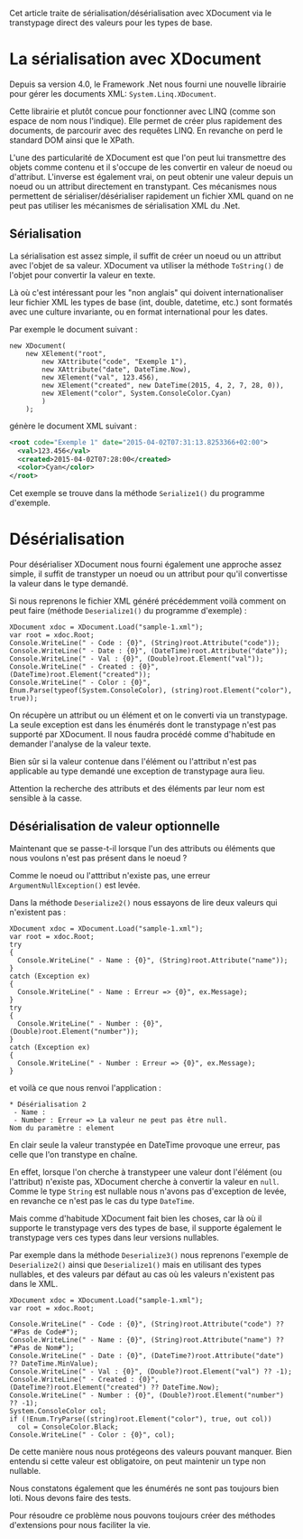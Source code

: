 Cet article traite de sérialisation/désérialisation avec XDocument via le transtypage direct 
des valeurs pour les types de base.

# La sérialisation avec XDocument

Depuis sa version 4.0, le Framework .Net nous fourni une nouvelle librairie pour gérer les 
documents XML: `System.Linq.XDocument`.

Cette librairie et plutôt concue pour fonctionner avec LINQ (comme son espace de nom nous l'indique). 
Elle permet de créer plus rapidement des documents, de parcourir avec des requêtes LINQ. En 
revanche on perd le standard DOM ainsi que le XPath.

L'une des particularité de XDocument est que l'on peut lui transmettre des objets comme
contenu et il s'occupe de les convertir en valeur de noeud ou d'attribut. L'inverse est également
vrai, on peut obtenir une valeur depuis un noeud ou un attribut directement en transtypant. Ces 
mécanismes nous permettent de sérialiser/désérialiser rapidement un fichier XML quand on
ne peut pas utiliser les mécanismes de sérialisation XML du .Net.

## Sérialisation

La sérialisation est assez simple, il suffit de créer un noeud ou un attribut avec l'objet
de sa valeur. XDocument va utiliser la méthode `ToString()` de l'objet pour convertir la
valeur en texte.

Là où c'est intéressant pour les "non anglais" qui doivent internationaliser leur fichier XML
les types de base (int, double, datetime, etc.) sont formatés avec une culture invariante, ou
en format international pour les dates.

Par exemple le document suivant :

``` CSharp
new XDocument(
    new XElement("root",
        new XAttribute("code", "Exemple 1"),
        new XAttribute("date", DateTime.Now),
        new XElement("val", 123.456),
        new XElement("created", new DateTime(2015, 4, 2, 7, 28, 0)),
        new XElement("color", System.ConsoleColor.Cyan)
        )
    );
```

génère le document XML suivant :

``` XML
<root code="Exemple 1" date="2015-04-02T07:31:13.8253366+02:00">
  <val>123.456</val>
  <created>2015-04-02T07:28:00</created>
  <color>Cyan</color>
</root>
```

Cet exemple se trouve dans la méthode `Serialize1()` du programme d'exemple.

# Désérialisation

Pour désérialiser XDocument nous fourni également une approche assez simple, il suffit de transtyper
un noeud ou un attribut pour qu'il convertisse la valeur dans le type demandé.
 
Si nous reprenons le fichier XML généré précédemment voilà comment on peut faire 
(méthode `Deserialize1()` du programme d'exemple) :

```CSharp
XDocument xdoc = XDocument.Load("sample-1.xml");
var root = xdoc.Root;
Console.WriteLine(" - Code : {0}", (String)root.Attribute("code"));
Console.WriteLine(" - Date : {0}", (DateTime)root.Attribute("date"));
Console.WriteLine(" - Val : {0}", (Double)root.Element("val"));
Console.WriteLine(" - Created : {0}", (DateTime)root.Element("created"));
Console.WriteLine(" - Color : {0}", Enum.Parse(typeof(System.ConsoleColor), (string)root.Element("color"), true));
```

On récupère un attribut ou un élément et on le converti via un transtypage. La seule
exception est dans les énumérés dont le transtypage n'est pas supporté par XDocument. Il nous faudra
procédé comme d'habitude en demander l'analyse de la valeur texte.

Bien sûr si la valeur contenue dans l'élément ou l'attribut n'est pas applicable au type demandé
une exception de transtypage aura lieu.

Attention la recherche des attributs et des éléments par leur nom est sensible à la casse.

## Désérialisation de valeur optionnelle

Maintenant que se passe-t-il lorsque l'un des attributs ou éléments que nous voulons n'est pas
présent dans le noeud ?

Comme le noeud ou l'atttribut n'existe pas, une erreur `ArgumentNullException()` est levée.

Dans la méthode `Deserialize2()` nous essayons de lire deux valeurs qui n'existent pas :

```CSharp
XDocument xdoc = XDocument.Load("sample-1.xml");
var root = xdoc.Root;
try
{
  Console.WriteLine(" - Name : {0}", (String)root.Attribute("name"));
}
catch (Exception ex)
{
  Console.WriteLine(" - Name : Erreur => {0}", ex.Message);
}
try
{
  Console.WriteLine(" - Number : {0}", (Double)root.Element("number"));
}
catch (Exception ex)
{
  Console.WriteLine(" - Number : Erreur => {0}", ex.Message);
}
```

et voilà ce que nous renvoi l'application :

```
* Désérialisation 2
 - Name :
 - Number : Erreur => La valeur ne peut pas être null.
Nom du paramètre : element
```

En clair seule la valeur transtypée en DateTime provoque une erreur, pas celle que l'on transtype
en chaîne.

En effet, lorsque l'on cherche à transtypeer une valeur dont l'élément (ou l'attribut) n'existe pas, 
XDocument cherche à convertir la valeur en ```null```. Comme le type ```String``` est nullable
nous n'avons pas d'exception de levée, en revanche ce n'est pas le cas du type ```DateTime```.

Mais comme d'habitude XDocument fait bien les choses, car là où il supporte le transtypage vers
des types de base, il supporte également le transtypage vers ces types dans leur versions nullables.

Par exemple dans la méthode `Deserialize3()` nous reprenons l'exemple de `Deserialize2()`
ainsi que `Deserialize1()` mais en utilisant des types nullables, et des valeurs par défaut 
au cas où les valeurs n'existent pas dans le XML.

```CSharp
XDocument xdoc = XDocument.Load("sample-1.xml");
var root = xdoc.Root;

Console.WriteLine(" - Code : {0}", (String)root.Attribute("code") ?? "#Pas de Code#");
Console.WriteLine(" - Name : {0}", (String)root.Attribute("name") ?? "#Pas de Nom#");
Console.WriteLine(" - Date : {0}", (DateTime?)root.Attribute("date") ?? DateTime.MinValue);
Console.WriteLine(" - Val : {0}", (Double?)root.Element("val") ?? -1);
Console.WriteLine(" - Created : {0}", (DateTime?)root.Element("created") ?? DateTime.Now);
Console.WriteLine(" - Number : {0}", (Double?)root.Element("number") ?? -1);
System.ConsoleColor col;
if (!Enum.TryParse((string)root.Element("color"), true, out col))
  col = ConsoleColor.Black;
Console.WriteLine(" - Color : {0}", col);
```

De cette manière nous nous protégeons des valeurs pouvant manquer. Bien entendu si cette valeur
est obligatoire, on peut maintenir un type non nullable.

Nous constatons également que les énumérés ne sont pas toujours bien loti. Nous devons
faire des tests.

Pour résoudre ce problème nous pouvons toujours créer des méthodes d'extensions pour nous
faciliter la vie.

